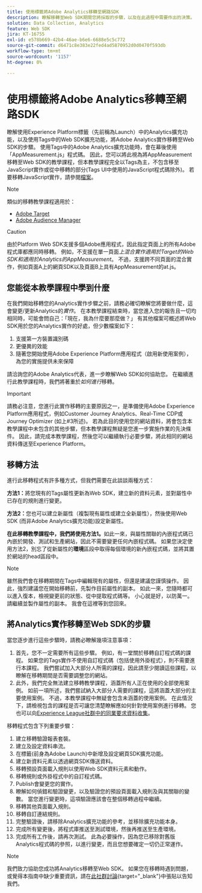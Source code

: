 ```yaml
---
title: 使用標籤將Adobe Analytics移轉至網路SDK
description: 瞭解移轉至Web SDK期間您將採取的步驟，以及在此過程中需要作出的決策。
solution: Data Collection, Analytics
feature: Web SDK
jira: KT-16755
exl-id: e578b669-42b4-46ae-b6e6-6688e5c5c772
source-git-commit: d6471c8e383e22fed4ad5870952d0d0470f593db
workflow-type: tm+mt
source-wordcount: '1157'
ht-degree: 0%

---
```


# 使用標籤將Adobe Analytics移轉至網路SDK

瞭解使用Experience Platform標籤（先前稱為Launch）中的Analytics擴充功能，以及使用Tags中的Web SDK擴充功能，將Adobe Analytics實作移轉至Web SDK的步驟。 使用Tags中的Adobe Analytics擴充功能時，會在幕後使用「AppMeasurement.js」程式碼。 因此，您可以將此視為將AppMeasurement移轉至Web SDK的教學課程，但本教學課程完全以Tags為主，不包含移至JavaScript實作或從中移轉的部分(Tags UI中使用的JavaScript程式碼除外)。 若要移轉JavaScript實作，請參閱[檔案](https://experienceleague.adobe.com/en/docs/analytics/implementation/aep-edge/web-sdk/appmeasurement-to-web-sdk)。

>[!NOTE]
>
>類似的移轉教學課程適用於：
>
> * [Adobe Target](../tutorial-migrate-target-websdk/introduction.md)
> * [Adobe Audience Manager](https://experienceleague.adobe.com/zh-hant/docs/audience-manager/user-guide/migrate-to-web-sdk/appmeasurement-to-web-sdk)

>[!CAUTION]
>
> 由於Platform Web SDK支援多個Adobe應用程式，因此指定頁面上的所有Adobe程式庫都應同時移轉。 例如，不支援在單一頁面&#x200B;_上混合實作適用於Target的Web SDK和適用於Analytics的AppMeasurement_。 不過，支援跨不同頁面的混合實作，例如頁面A上的網頁SDK以及頁面B上具有AppMeasurement的at.js。

## 您能從本教學課程中學到什麼

在我們開始移轉您的Analytics實作步驟之前，請務必確切瞭解您將要做什麼，這會變更/更新Analytics的&#x200B;_實作_。 在本教學課程結束時，當您進入您的報告且一切均相同時，可能會問自己：「現在，我為什麼要那麼做？」 有其他檔案可概述將Web SDK用於您的Analytics實作的好處，但少數檔案如下：

1. 支援第一方裝置識別碼
1. 更優異的效能
1. 隨著您開始使用Adobe Experience Platform應用程式（啟用新使用案例），為您的實施提供未來保障

請洽詢您的Adobe Analytics代表，進一步瞭解Web SDK如何協助您。 在繼續進行此教學課程時，我們將著重於&#x200B;_如何進行_&#x200B;移轉。

>[!IMPORTANT]
>
>請務必注意，您進行此實作移轉的主要原因之一，是準備使用Adobe Experience Platform應用程式，例如Customer Journey Analytics、Real-Time CDP或Journey Optimizer (如上#3所述)。 若為此目的使用您的網站資料，將會包含本教學課程中未包含的其他步驟，但本教學課程無疑是您進一步實施作業的先決條件。 因此，請完成本教學課程，然後您可以繼續執行必要步驟，將此相同的網站資料傳送至Experience Platform。

## 移轉方法

進行此移轉程式有許多種方式，但我們需要在此談談兩種方式：

**方法1：**&#x200B;將您現有的Tags屬性更新為Web SDK，建立新的資料元素，並對屬性中已存在的規則進行變更。

**方法2：**&#x200B;您也可以建立新屬性（複製現有屬性或建立全新屬性），然後使用Web SDK (而非Adobe Analytics擴充功能)設定新屬性。

**在此移轉教學課程中，我們將使用方法1。**&#x200B;如此一來，與屬性關聯的內嵌程式碼已內嵌於開發、測試和生產網站，因此不需要變更任何內嵌程式碼。 如果您決定使用方法2，別忘了從新屬性的&#x200B;**環境**&#x200B;區段中取得每個環境的新內嵌程式碼，並將其置於網站的head區段中。

>[!NOTE]
>
>雖然我們會在移轉期間在Tags中編輯現有的屬性，但還是建議您謹慎操作。 因此，強烈建議您在開始移轉前，先製作目前屬性的副本。 如此一來，您隨時都可以進入復本，檢視變更前的狀態、從中提取程式碼等。
>小心就是好，以防萬一。 請繼續並製作屬性的副本。 我會在這裡等到您回來。

## 將Analytics實作移轉至Web SDK的步驟

當您逐步進行這些步驟時，請務必瞭解幾項注意事項：

1. 首先，您不一定需要所有這些步驟。 例如，有一堂關於移轉自訂程式碼的課程。 如果您的Tags實作不使用自訂程式碼（包括使用外掛程式），則不需要進行本課程。 我們嘗試加入大部分人所需的課程，因此請至少閱讀這些課程，以瞭解在移轉期間是否需要調整您的網站。
1. 此外，我們完全無法建立移轉教學課程，涵蓋所有人正在使用的全部使用案例。 如前一項所述，我們嘗試納入大部分人需要的課程，這將涵蓋大部分的主要使用案例。 不過，本教學課程中無疑會包含未涵蓋的使用案例。 在此情況下，請檢視包含的課程是否可讓您清楚瞭解應如何針對使用案例進行移轉。 您也可以向[Experience League社群中的同業要求資料收集](https://experienceleaguecommunities.adobe.com/t5/adobe-experience-platform-data/ct-p/adobe-launch-community)。

移轉程式包含下列重要步驟：

1. 建立移轉驗證報表套裝。
1. 建立及設定資料串流。
1. 在標籤(前身為Adobe Launch)中新增及設定網頁SDK擴充功能。
1. 建立新資料元素以透過網頁SDK傳送資料。
1. 移轉預設頁面載入規則以使用Web SDK資料元素和動作。
1. 移轉規則或外掛程式中的自訂程式碼。
1. Publish會變更您的實作。
1. 瞭解如何偵錯和驗證變更，以及驗證您的預設頁面載入規則及與其關聯的變數。 當您進行變更時，這項驗證應該會在整個移轉過程中繼續。
1. 移轉其他頁面載入規則。
1. 移轉自訂連結規則。
1. 完整驗證後，請移除Analytics擴充功能的參考，並移除擴充功能本身。
1. 完成所有變更後，將程式庫推送至測試環境，然後再推送至生產環境。
1. 完成所有工作後，請再次測試。 此為必要操作，因為您已移除對舊版Analytics程式碼的參照，以進行變更，而且您想要確定一切仍正常運作。

>[!NOTE]
>
>我們致力協助您成功將Analytics移轉至Web SDK。 如果您在移轉時遇到問題，或覺得本指南中缺少重要資訊，請在[此社群討論](https://experienceleaguecommunities.adobe.com/t5/adobe-experience-platform-data/tutorial-discussion-migrate-adobe-analytics-to-web-sdk-using/m-p/732308#M604){target="_blank"}中張貼以告知我們。

